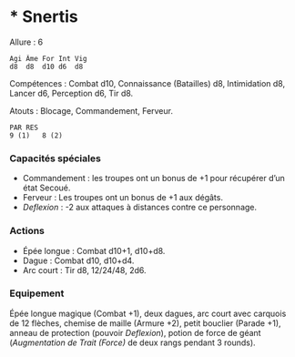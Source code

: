 # * Snertis

Allure : 6

	Agi	Âme	For	Int	Vig
	d8	d8	d10	d6	d8

Compétences : Combat d10, Connaissance (Batailles) d8, Intimidation d8, Lancer d6, Perception d6, Tir d8.

Atouts : Blocage, Commandement, Ferveur.

	PAR	RES
	9 (1)	8 (2)

### Capacités spéciales
- Commandement : les troupes ont un bonus de +1 pour récupérer d’un état Secoué.
- Ferveur : Les troupes ont un bonus de +1 aux dégâts.
- _Deflexion_ : -2 aux attaques à distances contre ce personnage.

### Actions
- Épée longue : Combat d10+1, d10+d8.
- Dague : Combat d10, d10+d4.
- Arc court : Tir d8, 12/24/48, 2d6.

### Equipement
Épée longue magique (Combat +1), deux dagues, arc court avec carquois de 12 flèches, chemise de maille (Armure +2), petit bouclier (Parade +1), anneau de protection (pouvoir _Deflexion_), potion de force de géant (_Augmentation de Trait (Force)_ de deux rangs pendant 3 rounds).
